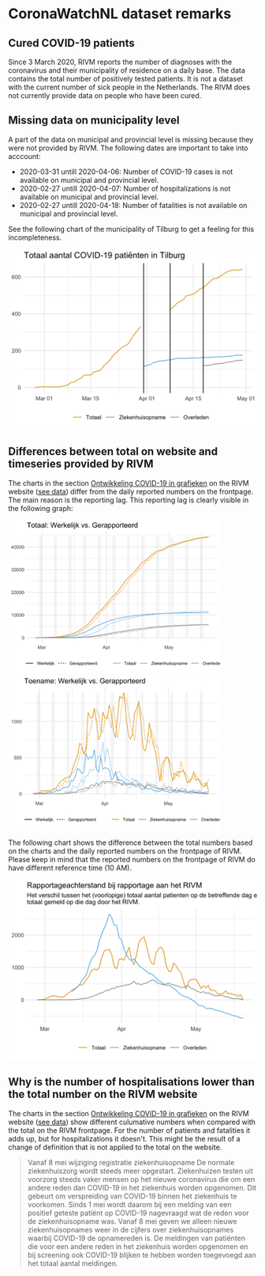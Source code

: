 # CoronaWatchNL dataset remarks

## Cured COVID-19 patients

Since 3 March 2020, RIVM reports the number of diagnoses with the coronavirus and their municipality of residence on a daily base. The data contains the total number of positively tested patients. It is not a dataset with the current number of sick people in the Netherlands. The RIVM does not currently provide data on people who have been cured.

## Missing data on municipality level

A part of the data on municipal and provincial level is missing because they were not provided by RIVM. The following dates are important to take into acccount:

- 2020-03-31 untill 2020-04-06: Number of COVID-19 cases is not available on municipal and provincial level.
- 2020-02-27 untill 2020-04-07: Number of hospitalizations is not available on municipal and provincial level.
- 2020-02-27 untill 2020-04-18: Number of fatalities is not available on municipal and provincial level.

See the following chart of the municipality of Tilburg to get a feeling for this incompleteness.

[![plots/remarks_plot_tilburg.png](plots/remarks_plot_tilburg.png)](plots)

## Differences between total on website and timeseries provided by RIVM

The charts in the section [Ontwikkeling COVID-19 in grafieken](https://www.rivm.nl/coronavirus-covid-19/grafieken) on the RIVM website ([see data](data/rivm_NL_covid19_national_by_date/rivm_NL_covid19_national_by_date_latest.csv)) differ from the daily reported numbers on the frontpage. The main reason is the reporting lag. This reporting lag is clearly visible in  the following graph:

[<img src="plots/overview_plot_true_vs_reported.png" width="430">](plots) [<img src="plots/overview_plot_true_vs_reported_diff.png" width="430">](plots)

The following chart shows the difference between the total numbers based on the charts and the daily reported numbers on the frontpage of RIVM. Please keep in mind that the reported numbers on the frontpage of RIVM do have different reference time (10 AM).

 [![plots/remarks_plot_rapportageachterstand.png](plots/remarks_plot_rapportageachterstand.png)](plots)

 ## Why is the number of hospitalisations lower than the total number on the RIVM website

The charts in the section [Ontwikkeling COVID-19 in grafieken](https://www.rivm.nl/coronavirus-covid-19/grafieken) on the RIVM website ([see data](data/rivm_NL_covid19_national_by_date/rivm_NL_covid19_national_by_date_latest.csv)) show different culumative numbers when compared with the total on the RIVM frontpage. For the number of patients and fatalities it adds up, but for hospitalizations it doesn't. This might be the result of a change of definition that is not applied to the total on the website.

> Vanaf 8 mei wijziging registratie ziekenhuisopname
De normale ziekenhuiszorg wordt steeds meer opgestart. Ziekenhuizen testen uit voorzorg steeds vaker mensen op het nieuwe coronavirus die om een andere reden dan COVID-19 in het ziekenhuis worden opgenomen. Dit gebeurt om verspreiding van COVID-19 binnen het ziekenhuis te voorkomen. Sinds 1 mei wordt daarom bij een melding van een positief geteste patiënt op COVID-19 nagevraagd wat de reden voor de ziekenhuisopname was.
Vanaf 8 mei geven we alleen nieuwe ziekenhuisopnames weer in de cijfers over ziekenhuisopnames waarbij COVID-19  de opnamereden is. De meldingen van patiënten die voor een andere reden in het ziekenhuis worden opgenomen en bij screening ook COVID-19 blijken te hebben worden toegevoegd aan het totaal aantal meldingen.




